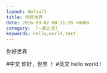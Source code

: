 ```yaml
---
layout: default
title: 你好世界
date: 2016-09-02 00:31:28 +0800
category: ［一家之言］
keywords: hello,world,test
---
```

你好世界


#中文
你好，世界 ！
#英文
hello world !
